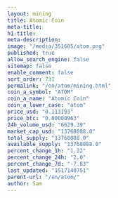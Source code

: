 ```yaml
---
layout: mining
title: Atomic Coin
meta-title: 
h1-title: 
meta-description: 
image: "/media/351685/atom.png"
published: true
allow_search_engine: false
sitemap: false
enable_comment: false
sort_order: 731
permalink: "/en/atom/mining.html"
coin_a_symbol: "ATOM"
coin_a_name: "Atomic Coin"
coin_a_lower_case: "atom"
price_usd: "0.113193"
price_btc: "0.00000963"
24h_volume_usd: "6629.39"
market_cap_usd: "13768088.0"
total_supply: "13768088.0"
available_supply: "13768088.0"
percent_change_1h: "1.22"
percent_change_24h: "2.0"
percent_change_7d: "-7.83"
last_updated: "1517140751"
parent-url: "/en/atom/"
author: Sam
---
```


